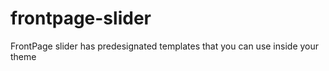 # frontpage-slider
 FrontPage slider has predesignated templates that you can use inside your theme
